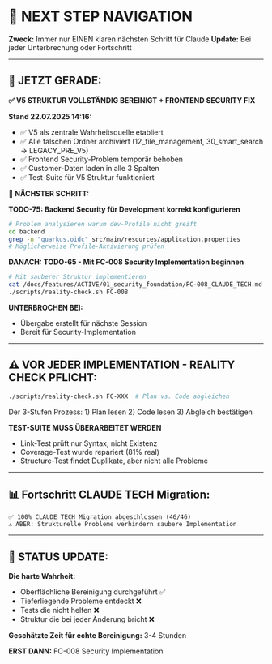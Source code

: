 # 🧭 NEXT STEP NAVIGATION

**Zweck:** Immer nur EINEN klaren nächsten Schritt für Claude
**Update:** Bei jeder Unterbrechung oder Fortschritt

---

## 🎯 JETZT GERADE:

**✅ V5 STRUKTUR VOLLSTÄNDIG BEREINIGT + FRONTEND SECURITY FIX**

**Stand 22.07.2025 14:16:**
- ✅ V5 als zentrale Wahrheitsquelle etabliert
- ✅ Alle falschen Ordner archiviert (12_file_management, 30_smart_search → LEGACY_PRE_V5)
- ✅ Frontend Security-Problem temporär behoben
- ✅ Customer-Daten laden in alle 3 Spalten
- ✅ Test-Suite für V5 Struktur funktioniert

**🚨 NÄCHSTER SCHRITT:**

**TODO-75: Backend Security für Development korrekt konfigurieren**
```bash
# Problem analysieren warum dev-Profile nicht greift
cd backend
grep -n "quarkus.oidc" src/main/resources/application.properties
# Möglicherweise Profile-Aktivierung prüfen
```

**DANACH: TODO-65 - Mit FC-008 Security Implementation beginnen**
```bash
# Mit sauberer Struktur implementieren
cat /docs/features/ACTIVE/01_security_foundation/FC-008_CLAUDE_TECH.md
./scripts/reality-check.sh FC-008
```

**UNTERBROCHEN BEI:**
- Übergabe erstellt für nächste Session
- Bereit für Security-Implementation

---

## ⚠️ VOR JEDER IMPLEMENTATION - REALITY CHECK PFLICHT:
```bash
./scripts/reality-check.sh FC-XXX  # Plan vs. Code abgleichen
```
Der 3-Stufen Prozess: 1) Plan lesen 2) Code lesen 3) Abgleich bestätigen

**TEST-SUITE MUSS ÜBERARBEITET WERDEN**
- Link-Test prüft nur Syntax, nicht Existenz
- Coverage-Test wurde repariert (81% real)
- Structure-Test findet Duplikate, aber nicht alle Probleme

---

## 📊 Fortschritt CLAUDE TECH Migration:
```
✅ 100% CLAUDE TECH Migration abgeschlossen (46/46)
⚠️ ABER: Strukturelle Probleme verhindern saubere Implementation
```

---

## 🚨 STATUS UPDATE:

**Die harte Wahrheit:**
- Oberflächliche Bereinigung durchgeführt ✅
- Tieferliegende Probleme entdeckt ❌
- Tests die nicht helfen ❌
- Struktur die bei jeder Änderung bricht ❌

**Geschätzte Zeit für echte Bereinigung:** 3-4 Stunden

**ERST DANN:** FC-008 Security Implementation